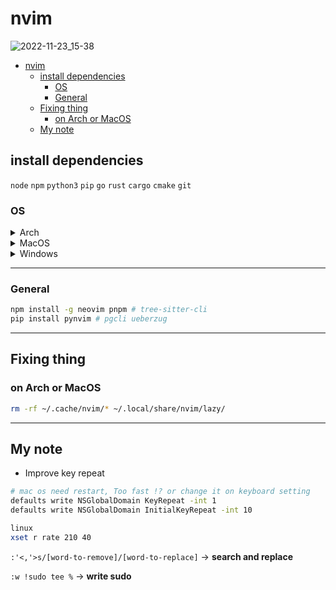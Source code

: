 # nvim

![2022-11-23_15-38](https://user-images.githubusercontent.com/82561297/203920945-1148071e-baa5-45ab-9aa5-3d92086ab149.png)

<!--toc:start-->
- [nvim](#nvim)
  - [install dependencies](#install-dependencies)
    - [OS](#os)
    - [General](#general)
  - [Fixing thing](#fixing-thing)
    - [on Arch or MacOS](#on-arch-or-macos)
  - [My note](#my-note)
<!--toc:end-->

## install dependencies

`node` `npm` `python3` `pip` `go` `rust` `cargo` `cmake` `git`

### OS

<details>
<summary>Arch</summary>

via [yay](https://github.com/Jguer/yay)

```bash
yay -S git base-devel go rust perl ruby luarocks pyenv tk bat wget tree ripgrep\
fd jq fzf xclip lazygit tmux zip nnn-nerd advcpmv nsxiv zathura zathura-pdf-mupdf\
dragon-drop glow ttf-jetbrains-mono xsel
```

</details>

<details>
<summary>MacOS</summary>

via [brew](https://brew.sh/)

```bash
xcode-select --install
  
brew install bat btop docker fd fzf cmake gcc git jq lazygit nnn ripgrep\
tmux tree tree-sitter wget gdu gnupg unzip glow

brew install ruby go luarocks perl rust dotnet
brew install nvm pyenv pyenv-virtualenv
brew tap homebrew/cask-fonts && brew install --cask font-jetbrains-mono-nerd-font

```

</details>

<details>
<summary>Windows</summary>

via [scoop](https://scoop.sh)

```bash
scoop install git
git config --global credential.helper manager-core
scoop bucket add extras
scoop bucket add main
scoop install nu
scoop install nvm pyenv psed fzf ripgrep fd\
lazygit JetBrainsMono-NF make mingw  sudo winget wget rust go luarocks
```

</details>

---

### General

```bash
npm install -g neovim pnpm # tree-sitter-cli
pip install pynvim # pgcli ueberzug
```

---

## Fixing thing

### on Arch or MacOS

```bash
rm -rf ~/.cache/nvim/* ~/.local/share/nvim/lazy/

```

---

## My note

- Improve key repeat

```bash
# mac os need restart, Too fast !? or change it on keyboard setting
defaults write NSGlobalDomain KeyRepeat -int 1
defaults write NSGlobalDomain InitialKeyRepeat -int 10

linux
xset r rate 210 40
```

`:'<,'>s/[word-to-remove]/[word-to-replace]` -> **search and replace**

`:w !sudo tee %` -> **write sudo**
